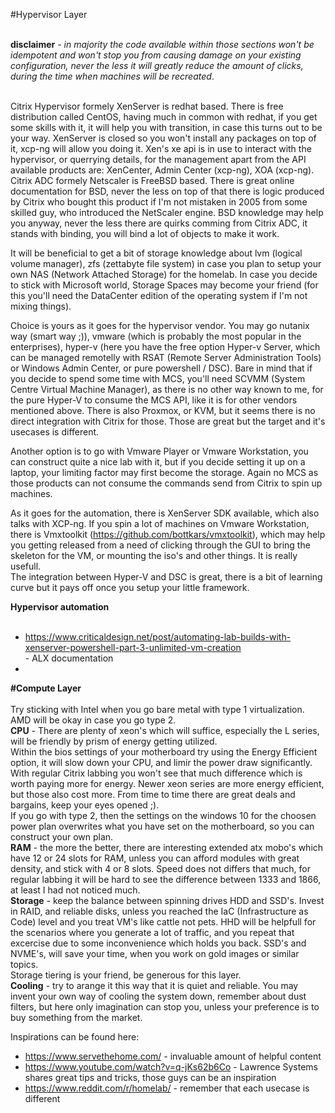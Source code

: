 #Hypervisor Layer<br><br>

**disclaimer** - *in majority the code available within those sections won't be idempotent and won't stop you from causing damage on your existing configuration, never the less it will greatly reduce the amount of clicks, during the time when machines will be recreated*.<br><br>

Citrix Hypervisor formely XenServer is redhat based. There is free distribution called CentOS, having much in common with redhat, if you get some skills with it, it will help you with transition, in case this turns out to be your way. XenServer is closed so you won't install any packages on top of it, xcp-ng will allow you doing it. Xen's xe api is in use to interact with the hypervisor, or querrying details, for the management apart from the API available products are: XenCenter, Admin Center (xcp-ng), XOA (xcp-ng).<br>
Citrix ADC formely Netscaler is FreeBSD based. There is great online documentation for BSD, never the less on top of that there is logic produced by Citrix who bought this product if I'm not mistaken in 2005 from some skilled guy, who introduced the NetScaler engine. BSD knowledge may help you anyway, never the less there are quirks comming from Citrix ADC, it stands with binding, you will bind a lot of objects to make it work.<br>

It will be beneficial to get a bit of storage knowledge about lvm (logical volume manager), zfs (zettabyte file system) in case you plan to setup your own NAS (Network Attached Storage) for the homelab. In case you decide to stick with Microsoft world, Storage Spaces may become your friend (for this you'll need the DataCenter edition of the operating system if I'm not mixing things).<br>

Choice is yours as it goes for the hypervisor vendor. You may go nutanix way (smart way ;)), vmware (which is probably the most popular in the enterprises), hyper-v (here you have the free option Hyper-v Server, which can be managed remotelly with RSAT (Remote Server Administration Tools) or Windows Admin Center, or pure powershell / DSC). Bare in mind that if you decide to spend some time with MCS, you'll need SCVMM (System Centre Virtual Machine Manager), as there is no other way known to me, for the pure Hyper-V to consume the MCS API, like it is for other vendors mentioned above. There is also Proxmox, or KVM, but it seems there is no direct integration with Citrix for those. Those are great but the target and it's usecases is different.<br>

Another option is to go with Vmware Player or Vmware Workstation, you can construct quite a nice lab with it, but if you decide setting it up on a laptop, your limiting factor may first become the storage. Again no MCS as those products can not consume the commands send from Citrix to spin up machines.<br>

As it goes for the automation, there is XenServer SDK available, which also talks with XCP-ng. If you spin a lot of machines on Vmware Workstation, there is Vmxtoolkit (https://github.com/bottkars/vmxtoolkit), which may help you getting released from a need of clicking through the GUI to bring the skeleton for the VM, or mounting the iso's and other things. It is really usefull.<br>
The integration between Hyper-V and DSC is great, there is a bit of learning curve but it pays off once you setup your little framework.<br>

**Hypervisor automation**<br><br>
* https://www.criticaldesign.net/post/automating-lab-builds-with-xenserver-powershell-part-3-unlimited-vm-creation<br> - ALX documentation
* 

**#Compute Layer**<br><br>
Try sticking with Intel when you go bare metal with type 1 virtualization. AMD will be okay in case you go type 2.<br>
**CPU** - There are plenty of xeon's which will suffice, especially the L series, will be friendly by prism of energy getting utilized.<br> Within the bios settings of your motherboard try using the Energy Efficient option, it will slow down your CPU, and limir the power draw significantly. With regular Citrix labbing you won't see that much difference which is worth paying more for energy. Newer xeon series are more energy efficient, but those also cost more. From time to time there are great deals and bargains, keep your eyes opened ;).<br>
If you go with type 2, then the settings on the windows 10 for the choosen power plan overwrites what you have set on the motherboard, so you can construct your own plan.<br> 
**RAM** - the more the better, there are interesting extended atx mobo's which have 12 or 24 slots for RAM, unless you can afford modules with great density, and stick with 4 or 8 slots. Speed does not differs that much, for regular labbing it will be hard to see the difference between 1333 and 1866, at least I had not noticed much.<br>
**Storage** - keep the balance between spinning drives HDD and SSD's. Invest in RAID, and reliable disks, unless you reached the IaC (Infrastructure as Code) level and you treat VM's like cattle not pets. HHD will be helpfull for the scenarios where you generate a lot of traffic, and you repeat that excercise due to some inconvenience which holds you back. SSD's and NVME's, will save your time, when you work on gold images or similar topics.<br>
Storage tiering is your friend, be generous for this layer.<br>
**Cooling** - try to arange it this way that it is quiet and reliable. You may invent your own way of cooling the system down, remember about dust filters, but here only imagination can stop you, unless your preference is to buy something from the market.<br>

Inspirations can be found here:<br>
+ https://www.servethehome.com/ - invaluable amount of helpful content<br>
+ https://www.youtube.com/watch?v=q-jKs62b6Co - Lawrence Systems shares great tips and tricks, those guys can be an inspiration<br>
+ https://www.reddit.com/r/homelab/ - remember that each usecase is different<br>
